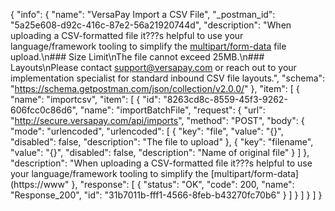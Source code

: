 {
  "info": {
    "name": "VersaPay Import a CSV File",
    "_postman_id": "5a25e608-d92c-416c-87e2-56a21920744d",
    "description": "When uploading a CSV-formatted file it???s helpful to use your language/framework tooling to simplify the [multipart/form-data](https://www.ietf.org/rfc/rfc2388.txt) file upload.\n### Size Limit\nThe file cannot exceed 25MB.\n### Layouts\nPlease contact support@versapay.com or reach out to your implementation specialist for standard inbound CSV file layouts.",
    "schema": "https://schema.getpostman.com/json/collection/v2.0.0/"
  },
  "item": [
    {
      "name": "importcsv",
      "item": [
        {
          "id": "8263cd8c-8559-45f3-9262-606fcc0c86d6",
          "name": "importBatchFile",
          "request": {
            "url": "http://secure.versapay.com/api/imports",
            "method": "POST",
            "body": {
              "mode": "urlencoded",
              "urlencoded": [
                {
                  "key": "file",
                  "value": "{}",
                  "disabled": false,
                  "description": "The file to upload"
                },
                {
                  "key": "filename",
                  "value": "{}",
                  "disabled": false,
                  "description": "Name of original file"
                }
              ]
            },
            "description": "When uploading a CSV-formatted file it???s helpful to use your language/framework tooling to simplify the [multipart/form-data](https://www"
          },
          "response": [
            {
              "status": "OK",
              "code": 200,
              "name": "Response_200",
              "id": "31b7011b-fff1-4566-8feb-b43270fc70b6"
            }
          ]
        }
      ]
    }
  ]
}